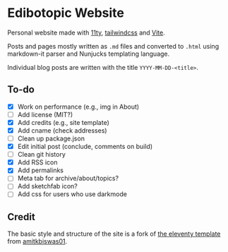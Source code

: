 # Edibotopic Website 

Personal website made with [11ty](https://www.11ty.dev/), [tailwindcss](https://tailwindcss.com/) and [Vite](https://www.vitejs.dev).

Posts and pages mostly written as `.md` files and converted to `.html` using markdown-it parser and Nunjucks templating language.

Individual blog posts are written with the title `YYYY-MM-DD-<title>`.

## To-do

- [x] Work on performance (e.g., img in About)
- [ ] Add license (MIT?)
- [x] Add credits (e.g., site template)
- [x] Add cname (check addresses)
- [ ] Clean up package.json
- [x] Edit initial post (conclude, comments on build)
- [ ] Clean git history
- [x] Add RSS icon
- [x] Add permalinks
- [ ] Meta tab for archive/about/topics?
- [ ] Add sketchfab icon?
- [ ] Add css for users who use darkmode 

## Credit

The basic style and structure of the site is a fork of [the eleventy template](https://github.com/amitkbiswas01/eleventy-template) from [amitkbiswas01](https://github.com/amitkbiswas01/).
